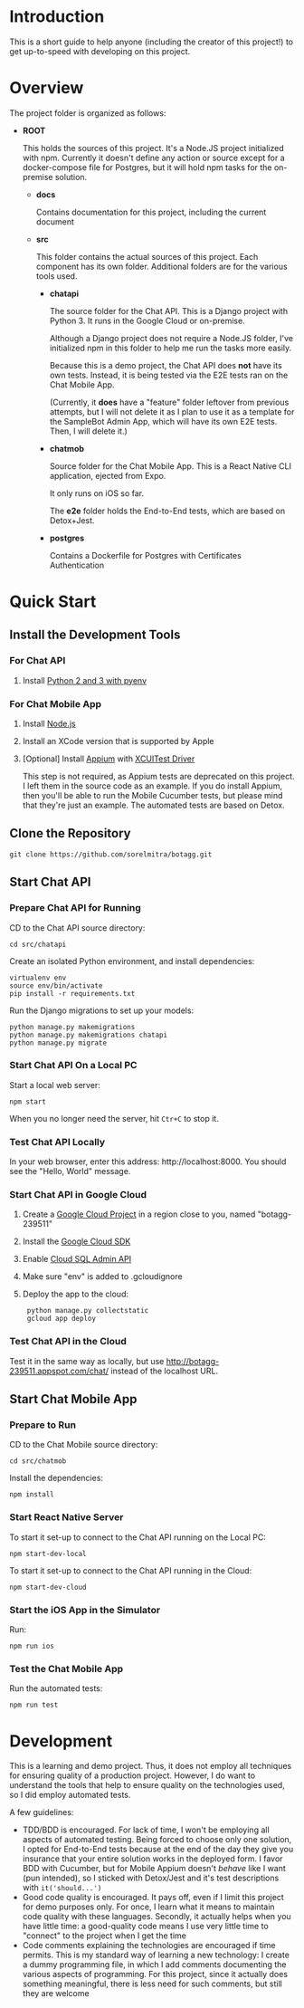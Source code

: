 # Introduction

This is a short guide to help anyone (including the creator of this project!) to get up-to-speed with developing on this project.

# Overview

The project folder is organized as follows:

* **ROOT**

	This holds the sources of this project. It's a Node.JS project initialized with npm. Currently it doesn't define any action or source except for a docker-compose file for Postgres, but it will hold npm tasks for the on-premise solution.

	* **docs**
	
		Contains documentation for this project, including the current document
	
	* **src**

		This folder contains the actual sources of this project. Each component has its own folder. Additional folders are for the various tools used.

		* **chatapi**

			The source folder for the Chat API. This is a Django project with Python 3. It runs in the Google Cloud or on-premise.

			Although a Django project does not require a Node.JS folder, I've initialized npm in this folder to help me run the tasks more easily.
			
			Because this is a demo project, the Chat API does **not** have its own tests. Instead, it is being tested via the E2E tests ran on the Chat Mobile App.
			
			(Currently, it **does** have a "feature" folder leftover from previous attempts, but I will not delete it as I plan to use it as a template for the SampleBot Admin App, which will have its own E2E tests. Then, I will delete it.)

		* **chatmob**

			Source folder for the Chat Mobile App. This is a React Native CLI application, ejected from Expo.

			It only runs on iOS so far.

			The **e2e** folder holds the End-to-End tests, which are based on Detox+Jest.

		* **postgres**
		
			Contains a Dockerfile for Postgres with Certificates Authentication

# Quick Start

## Install the Development Tools

### For Chat API

1. Install [Python 2 and 3 with pyenv](https://weknowinc.com/blog/running-multiple-python-versions-mac-osx)

### For Chat Mobile App

1. Install [Node.js](https://nodejs.org)

2. Install an XCode version that is supported by Apple

3. [Optional] Install [Appium](http://appium.io/docs/en/about-appium/getting-started/) with [XCUITest Driver](http://appium.io/docs/en/drivers/ios-xcuitest/index.html)

	This step is not required, as Appium tests are deprecated on this project. I left them in the source code as an example. If you do install Appium, then you'll be able to run the Mobile Cucumber tests, but please mind that they're just an example. The automated tests are based on Detox.

## Clone the Repository

	git clone https://github.com/sorelmitra/botagg.git

## Start Chat API

### Prepare Chat API for Running

CD to the Chat API source directory:

	cd src/chatapi

Create an isolated Python environment, and install dependencies:

	virtualenv env
	source env/bin/activate
	pip install -r requirements.txt

Run the Django migrations to set up your models:

	python manage.py makemigrations
	python manage.py makemigrations chatapi
	python manage.py migrate

### Start Chat API On a Local PC

Start a local web server:

	npm start

When you no longer need the server, hit `Ctr+C` to stop it.

### Test Chat API Locally

In your web browser, enter this address: http://localhost:8000. You should see the "Hello, World" message.

### Start Chat API in Google Cloud

1. Create a [Google Cloud Project](https://cloud.google.com/resource-manager/docs/creating-managing-projects) in a region close to you, named "botagg-239511"

2. Install the [Google Cloud SDK](https://cloud.google.com/sdk/docs/quickstart-macos)

3. Enable [Cloud SQL Admin API](https://console.cloud.google.com/flows/enableapi?apiid=sqladmin.googleapis.com&redirect=https:%2F%2Fcloud.google.com%2Fpython%2Fdjango%2Fappengine&showconfirmation=true&_ga=2.133304654.-1155677675.1557927494)

4. Make sure "env" is added to .gcloudignore

5. Deploy the app to the cloud:

		python manage.py collectstatic
		gcloud app deploy

### Test Chat API in the Cloud

Test it in the same way as locally, but use http://botagg-239511.appspot.com/chat/ instead of the localhost URL.

## Start Chat Mobile App

### Prepare to Run

CD to the Chat Mobile source directory:

	cd src/chatmob

Install the dependencies:

	npm install

### Start React Native Server

To start it set-up to connect to the Chat API running on the Local PC:

	npm start-dev-local

To start it set-up to connect to the Chat API running in the Cloud:

	npm start-dev-cloud

### Start the iOS App in the Simulator

Run:

	npm run ios

### Test the Chat Mobile App

Run the automated tests:

	npm run test

# Development

This is a learning and demo project. Thus, it does not employ all techniques for ensuring quality of a production project. However, I do want to understand the tools that help to ensure quality on the technologies used, so I did employ automated tests.

A few guidelines:

- TDD/BDD is encouraged. For lack of time, I won't be employing all aspects of automated testing. Being forced to choose only one solution, I opted for End-to-End tests because at the end of the day they give you insurance that your entire solution works in the deployed form. I favor BDD with Cucumber, but for Mobile Appium doesn't *behave* like I want (pun intended), so I sticked with Detox/Jest and it's test descriptions with `it('should...')`
- Good code quality is encouraged. It pays off, even if I limit this project for demo purposes only. For once, I learn what it means to maintain code quality with these languages. Secondly, it actually helps when you have little time: a good-quality code means I use very little time to "connect" to the project when I get the time
- Code comments explaining the technologies are encouraged if time permits. This is my standard way of learning a new technology: I create a dummy programming file, in which I add comments documenting the various aspects of programming. For this project, since it actually does something meaningful, there is less need for such comments, but still they are welcome
